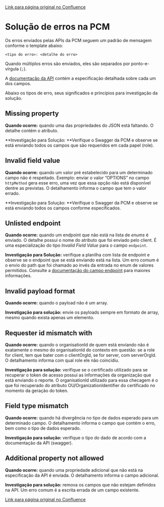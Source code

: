 [Link para página original no Confluence](https://openfinancebrasil.atlassian.net/wiki/spaces/OF/pages/46170119)

# Solução de erros na PCM 

Os erros enviados pelas APIs da PCM seguem um padrão de mensagem conforme o template abaixo:

`<tipo do erro>: <detalhe do erro>`

Quando múltiplos erros são enviados, eles são separados por ponto-e-vírgula (`;`).

A [documentação da API](../../../../OF/Open%20Finance%20Brasil/Especifica%c3%a7%c3%b5es%20de%20Integra%c3%a7%c3%a3o/Plataforma%20de%20Coleta%20de%20M%c3%a9tricas/Documenta%c3%a7%c3%a3o%20da%20API) contém a especificação detalhada sobre cada um dos campos.

Abaixo os tipos de erro, seus significados e princípios para investigação da solução.

## Missing property 

**Quando ocorre:** quando uma das propriedades do JSON está faltando. O detalhe contém o atributo. 

**Investigação para Solução: **Verifique o Swagger da PCM e observe se está enviando todos os campos que são requeridos em cada papel (role). 

## Invalid field value 

**Quando ocorre:** quando um valor pré estabelecido para um determinado campo não é respeitado. Exemplo: enviar o valor “OPTIONS” no campo `httpMethod` gera esse erro, uma vez que essa opção não está disponível dentre as previstas. O detalhamento informa o campo que tem o valor errado.

**Investigação para Solução: **Verifique o Swagger da PCM e observe se está enviando todos os campos conforme especificados.

## Unlisted endpoint 

**Quando ocorre:** quando um endpoint que não está na lista de *enums* é enviado. O detalhe possui o nome do atributo que foi enviado pelo client. É uma especialização do tipo *Invalid Field Value* para o campo `endpoint`. 

**Investigação para Solução:** verifique a planilha com lista de endpoint e observe se o endpoint que se está enviando está na lista. Um erro comum é o envio do path que foi chamado ao invés da entrada no enum de valores permitidos. Consulte a [documentação do campo endpoint](https://openfinancebrasil.atlassian.net/wiki/spaces/OF/pages/37879861/Reporte#endpoint) para maiores informações. 

## Invalid payload format 

**Quando ocorre:** quando o payload não é um array.

**Investigação para solução:** envie os payloads sempre em formato de array, mesmo quando exista apenas um elemento.

## Requester id mismatch with 

**Quando ocorre:** quando o organisationId de quem está enviando não é exatamente o mesmo do organisationId do contexto em questão: se a role for client, tem que bater com o clientOrgId, se for server, com serverOrgId. O detalhamento informa com qual role ele não coincidiu.

**Investigação para solução:** verifique se o certificado utilizado para se recuperar o token de acesso possui as informações da organização que está enviando o reporte. O organisationId utilizado para essa checagem é o que foi recuperado do atributo OU/OrganizationIdentifier do certificado no momento da geração do token.

## Field type mismatch 

**Quando ocorre:** quando há divergência no tipo de dados esperado para um determinado campo. O detalhamento informa o campo que contém o erro, bem como o tipo de dados esperado.

**Investigação para solução:** verifique o tipo do dado de acordo com a documentação da API (swagger).

## Additional property not allowed 

**Quando ocorre:** quando uma propriedade adicional que não está na especificação da API é enviada. O detalhamento informa o campo adicional.

**Investigação para solução:** remova os campos que não estejam definidos na API. Um erro comum é a escrita errada de um campo existente.

[Link para página original no Confluence](https://openfinancebrasil.atlassian.net/wiki/spaces/OF/pages/46170119)